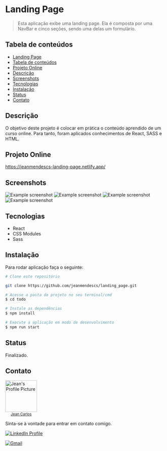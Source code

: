 # Landing Page

> Esta aplicação exibe uma landing page. Ela é composta por uma NavBar e cinco seções, sendo uma delas um formulário.

## Tabela de conteúdos

<!--ts-->

- [Landing Page](#landing-page)
- [Tabela de conteúdos](#tabela-de-conteúdos)
- [Projeto Online](#projeto-online)
- [Descrição](#descrição)
- [Screenshots](#screenshots)
- [Tecnologias](#tecnologias)
- [Instalação](#instalação)
- [Status](#status)
- [Contato](#contato)

<!--te-->

## Descrição

O objetivo deste projeto é colocar em prática o conteúdo aprendido de um curso online. Para tanto, foram aplicados conhecimentos de React, SASS e HTML.

## Projeto Online

https://jeanmendescs-landing-page.netlify.app/

## Screenshots

![Example screenshot](https://imgur.com/fVCPhCD.jpg)
![Example screenshot](https://imgur.com/tYmQhB4.jpg)
![Example screenshot](https://imgur.com/Ju4vvnU.jpg)
![Example screenshot](https://imgur.com/vGzO226.jpg)

## Tecnologias

- React
- CSS Modules
- Sass

## Instalação

Para rodar aplicação faça o seguinte:

```bash
# Clone este repositório

git clone https://github.com/jeanmendescs/landing_page.git

# Acesse a pasta do projeto no seu terminal/cmd
$ cd todo

# Instale as dependências
$ npm install

# Execute a aplicação em modo de desenvolvimento
$ npm run start
```

## Status

Finalizado.

## Contato

<div style="display:flex">
<a href="https://github.com/jeanmendescs">
 <img height="auto" src="https://avatars3.githubusercontent.com/u/57002849?s=400&u=fff71a8a729144edec9bfd51b2d6dd89af52e00a&v=4" width="100px;" alt="Jean's Profile Picture"/>
 <br />
 <sub style="display:block; text-align:center;"><span >Jean Carlos</span></sub></a> <a href="https://github.com/jeanmendescs" title="Jean's Profile Picture"></a>
</div>

Sinta-se à vontade para entrar em contato comigo.

<div style="display: inline-block;">
<a href="https://www.linkedin.com/in/jean-mendes//"><img src="https://img.shields.io/badge/linkedin-%230077B5.svg?&style=for-the-badge&logo=linkedin&logoColor=white" alt="LinkedIn Profile" ></a>

<a href="mailto:mendes.jean.cs@gmail.com"><img src="https://img.shields.io/badge/gmail-D14836?&style=for-the-badge&logo=gmail&logoColor=white" alt="Gmail" ></a>

</div>
